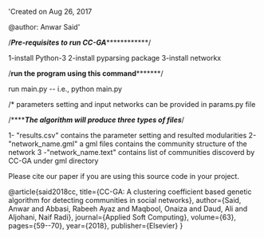 'Created on Aug 26, 2017

@author: Anwar Said'

/*******************Pre-requisites to run CC-GA*******************************/

1-install Python-3
2-install pyparsing package
3-install networkx

/******************run the program using this command*************************/

run main.py -- i.e., python main.py

/* parameters setting and input networks can be provided in params.py file


/*****************The algorithm will produce three types of files*************/

1- "results.csv"  contains the parameter setting and resulted modularities
2- "network_name.gml" a gml files contains the community structure of the network
3 -"network_name.text" contains list of communities discoverd by CC-GA under gml directory

Please cite our paper if you are using this source code in your project.

@article{said2018cc,
  title={CC-GA: A clustering coefficient based genetic algorithm for detecting communities in social networks},
  author={Said, Anwar and Abbasi, Rabeeh Ayaz and Maqbool, Onaiza and Daud, Ali and Aljohani, Naif Radi},
  journal={Applied Soft Computing},
  volume={63},
  pages={59--70},
  year={2018},
  publisher={Elsevier}
}
